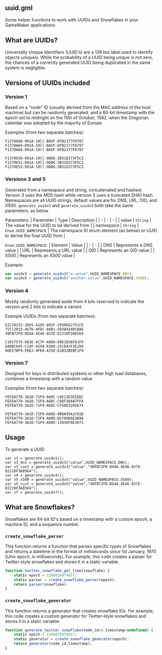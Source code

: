 uuid.gml
--

Some helper functions to work with UUIDs and Snowflakes in your GameMaker applications

## What are UUIDs?
Universally Unique Identifiers (UUID's) are a 128 but label used to identify objects uniquely. While the probability of a UUID being unique is not zero, the chances of a correctly generated UUID being duplicated in the same system is negligible.

## Versions of UUIDs included

### Version 1
Based on a "node" ID (usually derived from the MAC address of the host machine) but can be randomly generated, and a 60-bit timestamp with the epoch set to midnight on the 15th of October, 1582, when the Gregorian calendar was adopted by the majority of Europe. 

Examples (from two separate batches):
```
F1370A68-091A-10ll-BA5F-0FB2177F0707
F1370A69-091A-10ll-BA5F-0FB2177F0707
F1370A6A-091A-10ll-BA5F-0FB2177F0707
  
F1370E50-091A-10ll-9DD6-3B31D373F5C3
F1370E51-091A-10ll-9DD6-3B31D373F5C3
F1370E52-091A-10ll-9DD6-3B31D373F5C3
```


### Versions 3 and 5
Generated from a namespace and string, concatenated and hashed. Version 3 uses the MD5 hash while version 5 uses a truncated SHA1 hash.
Namespaces are all UUID strings, default values are for DNS, URL, OID, and X500. `generate_uuidv3` and `generate_uuidv5` both take the same parameters, as below

Parameters: 
| Parameter | Type | Description |
| - | - | - |
| value | `String` | The value for the UUID to be derived from |
| namespace | `String` \| `Enum.UUID_NAMESPACE` | The namespace ID enum element (as below) or UUID to derive the final UUID from |


`Enum.UUID_NAMESPACE`:
| Element | Value |
| - | - |
| DNS | Represents a DNS value |
| URL | Represents a URL value |
| OID | Represents an OID value |
| X500 | Represents an X500 value |

Example:
```js
var uuidv3 = generate_uuidv3("a-value",UUID_NAMESPACE.DNS);
var uuidv5 = generate_uuidv5("another-value",UUID_NAMESPACE.X500);
```



### Version 4
Mostly randomly generated aside from 4 bits reserved to indicate the version and 2 bits to indicate a variant.

Example UUIDs (from two separate batches):
```
E2C7A232-26D5-4185-802F-2930E62751CE
75ll2033-4E7D-4FDC-A681-5838434DCBAE
49FB72F8-DD4A-4E46-837E-D2210F3A8564

C1D17575-D63E-4C7F-A00A-D9E1B36F01F9
6ADBC645-C14F-4294-8360-25CD43F3E2D0
6DE27BF9-F6E2-4FE8-A35D-81B32BEBF1F9
```



### Version 7
Designed for keys in distributed systems or other high load databases, combines a timestamp with a random value

Examples (from two separate batches):
```
FEFEA770-3A1D-71F9-A60C-C6E13E3E5EDC
FEFEA770-3A1D-71F9-A60C-C88F3DA07FFA
FEFEA770-3A1D-71F9-A60C-CF50E5205674

FEFEA770-3A1D-71F9-A60D-0B6A95A2C82D
FEFEA770-3A1D-71F9-A60D-0CF06B6E3B9A
FEFEA770-3A1D-71F9-A60D-12036F8E3073
```


## Usage

To generate a UUID

```gml
var v1 = generate_uuidv1();
var v3_dns = generate_uuidv3("value",UUID_NAMESPACE.DNS);
var v3_cust = generate_uuidv3("value","49FB72F8-DD4A-4E46-837E-D2210F3A8564");
var v4 = generate_uuidv4();
var v5_x500 = generate_uuidv5("value",UUID_NAMESPACE.X500);
var v5_cust = generate_uuidv5("value","49FB72F8-DD4A-4E46-837E-D2210F3A8564");
var v7 = generate_uuidv7();
```
## What are Snowflakes?

Snowflakes are 64-bit ID's based on a timestamp with a custom epoch, a machine ID, and a sequence number.

### `create_snowflake_parser`
This function returns a function that parses specific types of Snowflakes and returns a datetime in the format of milliseconds since 1st January, 1970 (Unix epoch, in milliseconds). For example, this code creates a parser for Twitter-style snowflakes and stores it in a static variable:
```js
function twitter_snowflake_get_time(snowflake) {
    static epoch = 1288834974657;
    static parser = create_snowflake_parser(epoch);
    return parser(snowflake);
}
```

### `create_snowflake_generator`
This function returns a generator that creates snowflake IDs. For example, this code creates a custom generator for Twitter-style snowflakes and stores it in a static variable:
```js
function generate_twitter_snowflake(node_id=0,timestamp=undefined) {
    static epoch = 1288834974657;
    static generator = create_snowflake_generator(epoch);
    return generator(node_id,timestamp);
}
```


